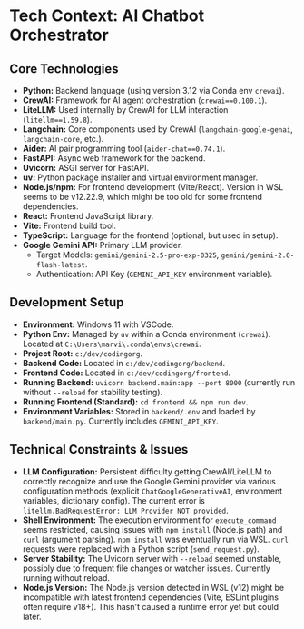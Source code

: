 # Tech Context: AI Chatbot Orchestrator

## Core Technologies
*   **Python:** Backend language (using version 3.12 via Conda env `crewai`).
*   **CrewAI:** Framework for AI agent orchestration (`crewai==0.100.1`).
*   **LiteLLM:** Used internally by CrewAI for LLM interaction (`litellm==1.59.8`).
*   **Langchain:** Core components used by CrewAI (`langchain-google-genai`, `langchain-core`, etc.).
*   **Aider:** AI pair programming tool (`aider-chat==0.74.1`).
*   **FastAPI:** Async web framework for the backend.
*   **Uvicorn:** ASGI server for FastAPI.
*   **uv:** Python package installer and virtual environment manager.
*   **Node.js/npm:** For frontend development (Vite/React). Version in WSL seems to be v12.22.9, which might be too old for some frontend dependencies.
*   **React:** Frontend JavaScript library.
*   **Vite:** Frontend build tool.
*   **TypeScript:** Language for the frontend (optional, but used in setup).
*   **Google Gemini API:** Primary LLM provider.
    *   Target Models: `gemini/gemini-2.5-pro-exp-0325`, `gemini/gemini-2.0-flash-latest`.
    *   Authentication: API Key (`GEMINI_API_KEY` environment variable).

## Development Setup
*   **Environment:** Windows 11 with VSCode.
*   **Python Env:** Managed by `uv` within a Conda environment (`crewai`). Located at `C:\Users\marvi\.conda\envs\crewai`.
*   **Project Root:** `c:/dev/codingorg`.
*   **Backend Code:** Located in `c:/dev/codingorg/backend`.
*   **Frontend Code:** Located in `c:/dev/codingorg/frontend`.
*   **Running Backend:** `uvicorn backend.main:app --port 8000` (currently run without `--reload` for stability testing).
*   **Running Frontend (Standard):** `cd frontend && npm run dev`.
*   **Environment Variables:** Stored in `backend/.env` and loaded by `backend/main.py`. Currently includes `GEMINI_API_KEY`.

## Technical Constraints & Issues
*   **LLM Configuration:** Persistent difficulty getting CrewAI/LiteLLM to correctly recognize and use the Google Gemini provider via various configuration methods (explicit `ChatGoogleGenerativeAI`, environment variables, dictionary config). The current error is `litellm.BadRequestError: LLM Provider NOT provided`.
*   **Shell Environment:** The execution environment for `execute_command` seems restricted, causing issues with `npm install` (Node.js path) and `curl` (argument parsing). `npm install` was eventually run via WSL. `curl` requests were replaced with a Python script (`send_request.py`).
*   **Server Stability:** The Uvicorn server with `--reload` seemed unstable, possibly due to frequent file changes or watcher issues. Currently running without reload.
*   **Node.js Version:** The Node.js version detected in WSL (v12) might be incompatible with latest frontend dependencies (Vite, ESLint plugins often require v18+). This hasn't caused a runtime error yet but could later.